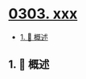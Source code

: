 # [0303. xxx](https://github.com/Tdahuyou/TNotes.leetcode/tree/main/notes/0303.%20xxx)

<!-- region:toc -->

- [1. 📝 概述](#1--概述)

<!-- endregion:toc -->

## 1. 📝 概述
